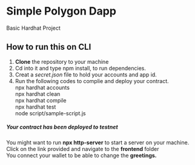 # Simple Polygon Dapp
Basic Hardhat Project
## How to run this on CLI 
1. **Clone** the repository to your machine
2. Cd into it and type npm install, to run dependencies.
3. Creat a *secret.json* file to hold your accounts and app id.
4. Run the following codes to complie and deploy your contract.  
npx hardhat accounts  
npx hardhat clean  
npx hardhat compile  
npx hardhat test  
node script/sample-script.js  

##### Your contract has been deployed to testnet

You might want to run **npx http-server** to start a server on your machine.  
Click on the link provided and navigate to the **frontend** folder  
You connect your wallet to be able to change the **greetings.**

